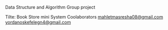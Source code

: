 Data Structure and Algorithm Group project 

Tilte: Book Store mini System
Coolaborators
    mahletmasresha08@gmail.com 
    yordanoskefelegn4@gmail.com
